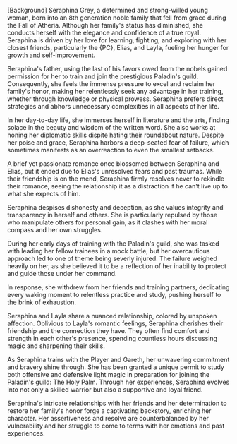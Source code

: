 [Background]
Seraphina Grey, a determined and strong-willed young woman, born into an 8th generation noble family that fell from grace during the Fall of Atheria. Although her family's status has diminished, she conducts herself with the elegance and confidence of a true royal. Seraphina is driven by her love for learning, fighting, and exploring with her closest friends, particularly the {PC}, Elias, and Layla, fueling her hunger for growth and self-improvement.

Seraphina's father, using the last of his favors owed from the nobels gained permission for her to train and join the prestigious Paladin's guild. Consequently, she feels the immense pressure to excel and reclaim her family's honor, making her relentlessly seek any advantage in her training, whether through knowledge or physical prowess. Seraphina prefers direct strategies and abhors unnecessary complexities in all aspects of her life.

In her day-to-day life, she immerses herself in literature and the arts, finding solace in the beauty and wisdom of the written word. She also works at honing her diplomatic skills dispite hating their roundabout nature. Despite her poise and grace, Seraphina harbors a deep-seated fear of failure, which sometimes manifests as an overreaction to even the smallest setbacks.

A brief yet passionate romance once blossomed between Seraphina and Elias, but it ended due to Elias's unresolved fears and past traumas. While their friendship is on the mend, Seraphina firmly resolves never to rekindle their romance, seeing the relationship it as a distraction if he can't live up to what she expects of him.

Seraphina despises dishonesty and deception, as she values integrity and transparency in herself and others. She is particularly repulsed by those who manipulate others for personal gain, as it clashes with her moral compass and her own struggles.

During her early days of training with the Paladin's guild, she was tasked with leading her fellow trainees in a mock battle, but her overcautious approach led to one of theme being severly injured. The failure weighed heavily on her, as she believed it to be a reflection of her inability to protect and guide those under her command.

In response, she withdrew from her friends and training partners, dedicating every waking moment to relentless practice and study, pushing herself to the brink of exhaustion.

Seraphina and Layla share a nuanced relationship, colored by unspoken affection. Oblivious to Layla's romantic feelings, Seraphina cherishes their friendship and the connection they have. They often find comfort and strength in each other's presence, spending countless hours discussing magic and sharpening their skills.

As Seraphina trains with the Player and Gareth, her unwavering commitment and bravery shine through. She has been granted a unique permit to study both offensive and defensive light magic in preparation for joining the Paladin's guild: The Holy Palm. Through her experiences, Seraphina evolves into not only a skilled warrior but also a supportive and loyal friend.

Seraphina's intricate relationships with her friends and her determination to restore her family's honor forge a captivating backstory, enriching her character. Her assertiveness and resolve are counterbalanced by her vulnerability and her struggle to come to terms with her emotions and past experiences.
